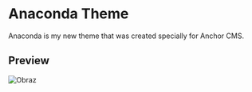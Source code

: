 Anaconda Theme
==============
Anaconda is my new theme that was created specially for Anchor CMS.

Preview
-------
![Obraz](http://i.imgur.com/KiuQ1SZ.png)
